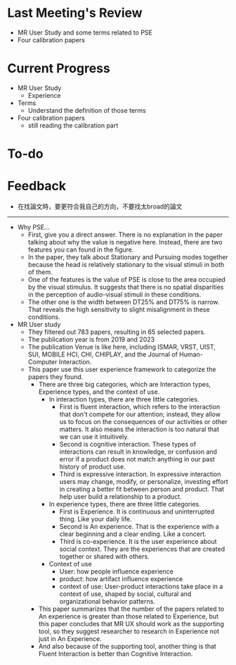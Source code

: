 # Last Meeting's Review
- MR User Study and some terms related to PSE
- Four calibration papers
# Current Progress
- MR User Study
	- Experience
- Terms
	- Understand the definition of those terms
- Four calibration papers
	- still reading the calibration part
# To-do

# Feedback
- 在找論文時，要更符合我自己的方向，不要找太broad的論文

---
- Why PSE...
	- First, give you a direct answer. There is no explanation in the paper talking about why the value is negative here. Instead, there are two features you can found in the figure.
	- In the paper, they talk about Stationary and Pursuing modes together because the head is relatively stationary to the visual stimuli in both of them.
	- One of the features is the value of PSE is close to the area occupied by the visual stimulus. It suggests that there is no spatial disparities in the perception of audio-visual stimuli in these conditions.
	- The other one is the width between DT25% and DT75% is narrow. That reveals the high sensitivity to slight misalignment in these conditions.
- MR User study
	- They filtered out 783 papers, resulting in 65 selected papers.
	- The publication year is from 2019 and 2023
	- The publication Venue is like here, including ISMAR, VRST, UIST, SUI, MOBILE HCI,  CHI, CHIPLAY, and the Journal of Human-Computer Interaction.
	- This paper use this user experience framework to categorize the papers they found.
		- There are three big categories, which are Interaction types, Experience types, and the context of use.
			- In interaction types, there are three little categories. 
				- First is fluent interaction, which refers to the interaction that don't compete for our attention; instead, they allow us to focus on the consequences of our activities or other matters. It also means the interaction is too natural that we can use it intuitively.
				- Second is cognitive interaction. These types of interactions can result in knowledge, or confusion and error if a product does not match anything in our past history of product use.
				- Third is expressive interaction. In expressive interaction users may change, modify, or personalize, investing effort in creating a better fit between person and product. That help user build a relationship to a product.
			- In experience types, there are three little categories.
				- First is Experience. It is continuous and uninterrupted thing. Like your daily life.
				- Second is An experience. That is the experience with a clear beginning and a clear ending. Like a concert.
				- Third is co-experience. It is the user experience about social context.  They are the experiences that are created together or shared with others.
			- Context of use
				- User: how people influence experience
				- product: how artifact influence experience
				- context of use: User-product interactions take place in a context of use, shaped by social, cultural  and organizational behavior patterns.
		- This paper summarizes that the number of the papers related to An experience is greater than those related to Experience, but this paper concludes that MR UX should work as the supporting tool, so they suggest researcher to research in Experience not just in An Experience.
		- And also because of the supporting tool, another thing is that Fluent Interaction is better than Cognitive Interaction.